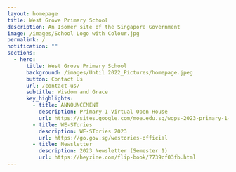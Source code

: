 ```yaml
---
layout: homepage
title: West Grove Primary School
description: An Isomer site of the Singapore Government
image: /images/School Logo with Colour.jpg
permalink: /
notification: ""
sections:
  - hero:
      title: West Grove Primary School
      background: /images/Until 2022_Pictures/homepage.jpeg
      button: Contact Us
      url: /contact-us/
      subtitle: Wisdom and Grace
      key_highlights:
        - title: ANNOUNCEMENT
          description: Primary-1 Virtual Open House
          url: https://sites.google.com/moe.edu.sg/wgps-2023-primary-1-virtual-op/home
        - title: WE-STories
          description: WE-STories 2023
          url: https://go.gov.sg/westories-official
        - title: Newsletter
          description: 2023 Newsletter (Semester 1)
          url: https://heyzine.com/flip-book/7739cf03fb.html
---
```

